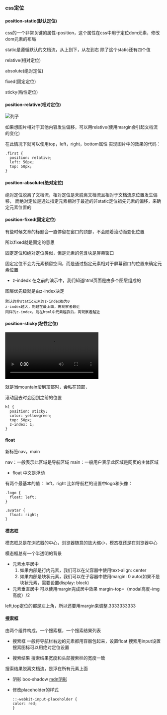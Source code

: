 ### css定位

#### position-static(默认定位)

css的一个非常关键的属性-position，这个属性在css中用于定位dom元素，修改dom元素的布局

static是遵循默认的文档流，从上到下，从左到右
除了这个static还有四个值

relative(相对定位)

absolute(绝对定位)

fixed(固定定位)

sticky(粘性定位)

#### position-relative(相对定位)

![列子](https://document.youkeda.com/P3-1-HTML-CSS/1.8/2-relative/1.jpeg?x-oss-process=image/resize,w_800/watermark,image_d2F0ZXJtYXNrLnBuZz94LW9zcy1wcm9jZXNzPWltYWdlL3Jlc2l6ZSx3XzEwMA==,t_60,g_se,x_10,y_10)

如果想图片相对于其他内容发生偏移，可以用relative(使用margin会引起文档流的变化)

在此情况下就可以使用top，left，right，bottom属性
实现图片中的效果的代码：

```
.first {
  position: relative;
  left: 50px;
  top: 50px;
}
```

#### position-absolute(绝对定位)

绝对定位脱离了文档流，相对定位是未脱离文档流且相对于文档流原位置发生偏移，
而绝对定位是通过指定元素相对于最近的非static定位祖先元素的偏移，来确定元素位置的

#### position-fixed(固定定位)

有些时候文章的标题会一直停留在窗口的顶部，不会随着滚动而变化位置

所以fixed就是固定的意思

固定定位和绝对定位类似，但是元素的包含块是屏幕窗口

固定定位不会为元素预留空间，而是通过指定元素相对于屏幕窗口的位置来确定元素位置

+ z-indedx
  在之前的演示中，我们知道html页面是由多个图层组成的

图层优先级就是由z-index决定

```
默认的非static元素的z-index都为0
z-index越大，则越在最上面，离观察者最近
同样的z-index，则在html中元素越靠后，离观察者越近
```

#### position-sticky(粘性定位)

![sticky](https://document.youkeda.com/P3-1-HTML-CSS/1.8/6-sticky/1.mp4)

就是当mountain滚到顶部时，会粘在顶部，

滚动回去时会回到之前的位置

```
h1 {
  position: sticky;
  color: yellowgreen;
  top: 50px;
  z-index: 1;
}
```

#### float

新标签nav，main

nav：一般表示此区域是导航区域
main：一般用户表示此区域是网页的主体区域

+ float
  中文是浮动

有两个最基本的值： left，right
比如导航栏的设置中logo和头像：

```
.logo {
  float: left;
}

.avatar {
  float: right;
}
```

#### 模态框

模态框总是在浏览器的中心，浏览器随意的放大缩小，模态框还是在浏览器中心

模态框总有一个半透明的背景

+ 元素水平居中
  1. 如果内部是行内元素，我们可以在父容器中使用text-align: center
  2. 如果内部是块状元素，我们可以在子容器中使用margin: 0 auto(如果不是块状元素，需要设置display: block)
+ 元素垂直居中
  可以使用margin完成居中效果
  margin-top=（modal高度-img高度）/2

left,top定位的都是左上角，所以还要用margin来调整.3333333333 

#### 搜索框

由两个组件构成，一个搜索框，一个搜索结果列表

+ 搜索框
  一般将导航栏右边的元素都用容器包起来，设置float
  搜索用input设置
  搜索图标可以用绝对定位设置

+ 搜索结果
  搜索结果宽度和头部搜索栏的宽度一致

搜索结果脱离文档流，是浮在所有元素上面

+ 阴影
  box-shadow
  [mdn阴影](https://developer.mozilla.org/zh-CN/docs/Web/CSS/box-shadow)

+ 修改placeholder的样式
  
  ```
  ::-webkit-input-placeholder {
  color: red;
  }
  ```
